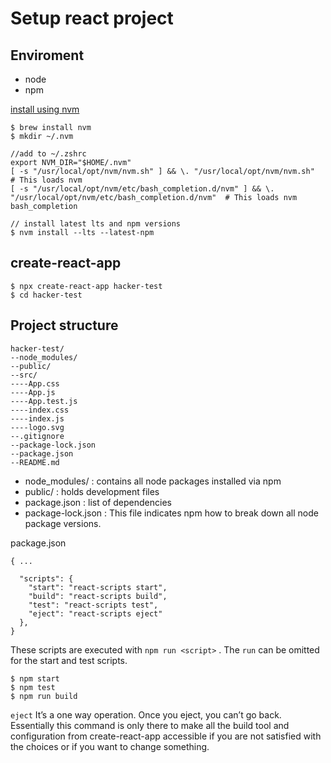 # Setup react project

## Enviroment

* node
* npm

[install using nvm](https://github.com/nvm-sh/nvm#system-version-of-node)

```
$ brew install nvm
$ mkdir ~/.nvm

//add to ~/.zshrc
export NVM_DIR="$HOME/.nvm"
[ -s "/usr/local/opt/nvm/nvm.sh" ] && \. "/usr/local/opt/nvm/nvm.sh"  # This loads nvm
[ -s "/usr/local/opt/nvm/etc/bash_completion.d/nvm" ] && \. "/usr/local/opt/nvm/etc/bash_completion.d/nvm"  # This loads nvm bash_completion

// install latest lts and npm versions
$ nvm install --lts --latest-npm
```

## create-react-app

```
$ npx create-react-app hacker-test
$ cd hacker-test
```

## Project structure

```
hacker-test/
--node_modules/
--public/
--src/
----App.css
----App.js
----App.test.js
----index.css
----index.js
----logo.svg
--.gitignore
--package-lock.json
--package.json
--README.md
```

* node\_modules/ : contains all node packages installed via npm
* public/ : holds development files
* package.json : list of dependencies
* package-lock.json : This file indicates npm how to break down all node package versions.

package.json

```
{ ... 
  
  "scripts": {
    "start": "react-scripts start",
    "build": "react-scripts build",
    "test": "react-scripts test",
    "eject": "react-scripts eject"
  },
}
```

These scripts are executed with `npm run <script>` . The `run` can be omitted for the start and test scripts.

```
$ npm start
$ npm test
$ npm run build
```

`eject`  It’s a one way operation. Once you eject, you can’t go back. Essentially this command is only there to make all the build tool and configuration from create-react-app accessible if you are not satisfied with the choices or if you want to change something.&#x20;
